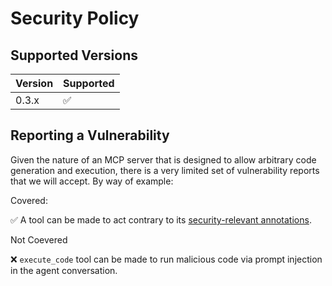# Security Policy

## Supported Versions

| Version | Supported          |
| ------- | ------------------ |
| 0.3.x   | :white_check_mark: |

## Reporting a Vulnerability

Given the nature of an MCP server that is designed to allow arbitrary code generation and execution, there is a very limited set of vulnerability reports that we will accept. By way of example:

Covered:

✅ A tool can be made to act contrary to its [security-relevant annotations](https://modelcontextprotocol.io/docs/concepts/tools#available-tool-annotations).

Not Coevered

❌ `execute_code` tool can be made to run malicious code via prompt injection in the agent conversation.
